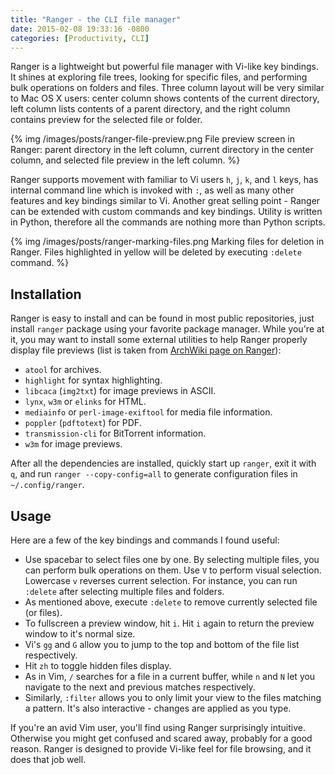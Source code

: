 ```yaml
---
title: "Ranger - the CLI file manager"
date: 2015-02-08 19:33:16 -0800
categories: [Productivity, CLI]
---
```


Ranger is a lightweight but powerful file manager with Vi-like key bindings.
It shines at exploring file trees, looking for specific files, and performing
bulk operations on folders and files. Three column layout will be very similar
to Mac OS X users: center column shows contents of the current directory, left
column lists contents of a parent directory, and the right column contains
preview for the selected file or folder.

{% img /images/posts/ranger-file-preview.png File preview screen in Ranger: parent directory in the left column, current directory in the center column, and selected file preview in the left column. %}

Ranger supports movement with familiar to Vi users `h`, `j`, `k`, and `l` keys,
has internal command line which is invoked with `:`, as well as many other
features and key bindings similar to Vi. Another great selling point - Ranger
can be extended with custom commands and key bindings. Utility is written in
Python, therefore all the commands are nothing more than Python scripts.

{% img /images/posts/ranger-marking-files.png Marking files for deletion in Ranger.  Files highlighted in yellow will be deleted by executing `:delete` command. %}

## Installation

Ranger is easy to install and can be found in most public repositories, just
install `ranger` package using your favorite package manager. While you're at
it, you may want to install some external utilities to help Ranger properly
display file previews (list is taken from [ArchWiki page on Ranger][1]):

- `atool` for archives.
- `highlight` for syntax highlighting.
- `libcaca` (`img2txt`) for image previews in ASCII.
- `lynx`, `w3m` or `elinks` for HTML.
- `mediainfo` or `perl-image-exiftool` for media file information.
- `poppler` (`pdftotext`) for PDF.
- `transmission-cli` for BitTorrent information.
- `w3m` for image previews.

After all the dependencies are installed, quickly start up `ranger`, exit it
with `q`, and run `ranger --copy-config=all` to generate configuration files in
`~/.config/ranger`.

## Usage

Here are a few of the key bindings and commands I found useful:

- Use spacebar to select files one by one. By selecting multiple files, you can
  perform bulk operations on them. Use `V` to perform visual selection.
  Lowercase `v` reverses current selection. For instance, you can run `:delete`
  after selecting multiple files and folders.
- As mentioned above, execute `:delete` to remove currently selected file (or
  files).
- To fullscreen a preview window, hit `i`. Hit `i` again to return the preview
  window to it's normal size.
- Vi's `gg` and `G` allow you to jump to the top and bottom of the file list
  respectively.
- Hit `zh` to toggle hidden files display.
- As in Vim, `/` searches for a file in a current buffer, while `n` and `N` let
  you navigate to the next and previous matches respectively.
- Similarly, `:filter` allows you to only limit your view to the files matching
  a pattern. It's also interactive - changes are applied as you type.

If you're an avid Vim user, you'll find using Ranger surprisingly intuitive.
Otherwise you might get confused and scared away, probably for a good reason.
Ranger is designed to provide Vi-like feel for file browsing, and it does that
job well.

[1]: https://wiki.archlinux.org/index.php/ranger
